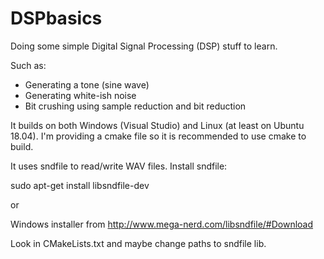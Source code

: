 # DSPbasics

Doing some simple Digital Signal Processing (DSP) stuff to learn.

Such as:

* Generating a tone (sine wave)
* Generating white-ish noise
* Bit crushing using sample reduction and bit reduction

It builds on both Windows (Visual Studio) and Linux (at least on Ubuntu 18.04). I'm providing a cmake file so it is recommended to use cmake to build.

It uses sndfile to read/write WAV files. Install sndfile:

sudo apt-get install libsndfile-dev

or

Windows installer from  http://www.mega-nerd.com/libsndfile/#Download

Look in CMakeLists.txt and maybe change paths to sndfile lib.


